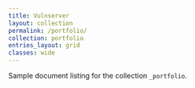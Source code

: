 ```yaml
---
title: Vulnserver
layout: collection
permalink: /portfolio/
collection: portfolio
entries_layout: grid
classes: wide
---
```


Sample document listing for the collection `_portfolio`.
